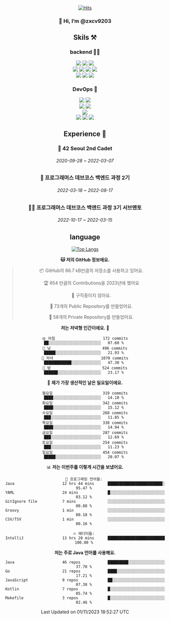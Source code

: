 <div align="center">

[![Hits](https://hits.seeyoufarm.com/api/count/incr/badge.svg?url=https%3A%2F%2Fgithub.com%2Fzxcv9203%2Fhit-counter&count_bg=%23FF7272&title_bg=%23324C2E&icon=codeigniter.svg&icon_color=%23DD5B5B&title=%EB%B0%A9%EB%AC%B8%EC%9E%90&edge_flat=false)](https://hits.seeyoufarm.com)
  
### 👋 Hi, I’m @zxcv9203

## Skils ⚒️
### backend 🧑‍💻
  
<img src="https://img.shields.io/badge/Java-FF6600?style=flat-square&logo=buymeacoffee&logoColor=white"/>
<img src="https://img.shields.io/badge/Go-0099FF?style=flat-square&logo=go&logoColor=white"/>
<img src="https://img.shields.io/badge/Kotlin-7F52FF?style=flat-square&logo=kotlin&logoColor=white"/>
  
  
<br />
  
<img src="https://img.shields.io/badge/Spring-339933?style=flat-square&logo=Spring&logoColor=white"/>
<img src="https://img.shields.io/badge/Spring Boot-339933?style=flat-square&logo=Spring Boot&logoColor=white"/>
<img src="https://img.shields.io/badge/Spring Security-339933?style=flat-square&logo=Spring Security&logoColor=white"/>
  
<img src="https://img.shields.io/badge/Spring Data JPA-339933?style=flat-square&logo=Hibernate&logoColor=white"/>

<br />
  
  <img src="https://img.shields.io/badge/mysql-0099FF?style=flat-square&logo=mysql&logoColor=white"/>
  <img src="https://img.shields.io/badge/mariadb-0099FF?style=flat-square&logo=mariadb&logoColor=white"/>
  <img src="https://img.shields.io/badge/mongoDB-47A248?style=flat-square&logo=mongodb&logoColor=white"/>
  
  
### DevOps 🚀
  
  <img src="https://img.shields.io/badge/docker-2496ED?style=flat-square&logo=docker&logoColor=white"/>
  <img src="https://img.shields.io/badge/kubernetes-326CE5?style=flat-square&logo=kubernetes&logoColor=white"/>
  
  <br />
  
  <img src="https://img.shields.io/badge/Github Actions-2088FF?style=flat-square&logo=githubactions&logoColor=white"/>
  <img src="https://img.shields.io/badge/Jenkins-D24939?style=flat-square&logo=jenkins&logoColor=white"/>
  
  
  <br />
  <img src="https://img.shields.io/badge/terraform-7B42BC?style=flat-square&logo=terraform&logoColor=white"/>
  
  <br />
  <img src="https://img.shields.io/badge/Amazon AWS-232F3E?style=flat-square&logo=Amazon AWS&logoColor=white"/>

  <img src="https://img.shields.io/badge/GCP-4285F4?style=flat-square&logo=googlecloud&logoColor=white"/>
  <img src="https://img.shields.io/badge/NCP-03C75A?style=flat-square&logo=naver&logoColor=white"/>
  
  
  
## Experience 🏃
  
### 🏫 42 Seoul 2nd Cadet
  ###### 2020-09-28 ~ 2022-03-07
  
### 🏫 프로그래머스 데브코스 백엔드 과정 2기 
  ###### 2022-03-18 ~ 2022-08-17
  
### 🧑‍🏫 프로그래머스 데브코스 백엔드 과정 3기 서브멘토 
  ###### 2022-10-17 ~ 2022-03-15

## language

[![Top Langs](https://github-readme-stats.vercel.app/api/top-langs/?username=zxcv9203&hide=html&exclude_repo=zxcv9203.github.io,golB&theme=grate-gatsby)](https://github.com/zxcv9203/github-readme-stats)
  
<!--START_SECTION:waka-->
**🐱 저의 GitHub 정보에요.** 

> 📦 GitHub의 86.7 kB만큼의 저장소를 사용하고 있어요. 
 > 
> 🏆 654 만큼의 Contributions을 2023년에 했어요
 > 
> 🚫 구직중이지 않아요.
 > 
> 📜 73개의 Public Repository를 만들었어요. 
 > 
> 🔑 58개의 Private Repository를 만들었어요. 
 > 
**저는 저녁형 인간이에요. 🦉** 

```text
🌞 아침                     172 commits         ██░░░░░░░░░░░░░░░░░░░░░░░   07.60 % 
🌆 낮　                     496 commits         █████░░░░░░░░░░░░░░░░░░░░   21.93 % 
🌃 저녁                     1070 commits        ████████████░░░░░░░░░░░░░   47.30 % 
🌙 밤　                     524 commits         ██████░░░░░░░░░░░░░░░░░░░   23.17 % 
```
📅 **제가 가장 생산적인 날은 일요일이에요.** 

```text
월요일                      319 commits         ████░░░░░░░░░░░░░░░░░░░░░   14.10 % 
화요일                      342 commits         ████░░░░░░░░░░░░░░░░░░░░░   15.12 % 
수요일                      268 commits         ███░░░░░░░░░░░░░░░░░░░░░░   11.85 % 
목요일                      338 commits         ████░░░░░░░░░░░░░░░░░░░░░   14.94 % 
금요일                      287 commits         ███░░░░░░░░░░░░░░░░░░░░░░   12.69 % 
토요일                      254 commits         ███░░░░░░░░░░░░░░░░░░░░░░   11.23 % 
일요일                      454 commits         █████░░░░░░░░░░░░░░░░░░░░   20.07 % 
```


📊 **저는 이번주를 이렇게 시간을 보냈어요.** 

```text
💬 프로그래밍 언어들: 
Java                     12 hrs 44 mins      ████████████████████████░   95.47 % 
YAML                     24 mins             █░░░░░░░░░░░░░░░░░░░░░░░░   03.12 % 
GitIgnore file           7 mins              ░░░░░░░░░░░░░░░░░░░░░░░░░   00.88 % 
Groovy                   1 min               ░░░░░░░░░░░░░░░░░░░░░░░░░   00.18 % 
CSV/TSV                  1 min               ░░░░░░░░░░░░░░░░░░░░░░░░░   00.16 % 

🔥 에디터들: 
IntelliJ                 13 hrs 20 mins      █████████████████████████   100.00 % 
```

**저는 주로 Java 언어를 사용해요.** 

```text
Java                     46 repos            █████████░░░░░░░░░░░░░░░░   37.70 % 
Go                       21 repos            ████░░░░░░░░░░░░░░░░░░░░░   17.21 % 
JavaScript               9 repos             ██░░░░░░░░░░░░░░░░░░░░░░░   07.38 % 
Kotlin                   7 repos             █░░░░░░░░░░░░░░░░░░░░░░░░   05.74 % 
Makefile                 3 repos             █░░░░░░░░░░░░░░░░░░░░░░░░   02.46 % 
```




 Last Updated on 01/11/2023 18:52:27 UTC
<!--END_SECTION:waka-->
  
</div>

